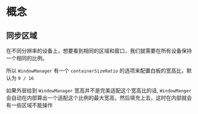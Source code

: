 # 概念

## 同步区域

在不同分辨率的设备上，想要看到相同的区域和窗口，我们就需要在所有设备保持一个相同的比例。

所以 `WindowManager` 有一个 `containerSizeRatio` 的选项来配置白板的宽高比，默认为 `9 / 16`

如果外层给到 `WindowManager` 宽高并不是完美适配这个宽高比的话, `WindowManger` 会自动在内部算出一个适配这个比例的最大宽高，然后填充上去，这时在内部就会有一些区域不能操作
